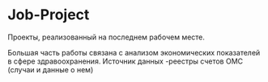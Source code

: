 # Job-Project
Проекты, реализованный на последнем рабочем месте.

Большая часть работы связана с анализом экономических показателей в сфере здравоохранения. 
Источник данных -реестры счетов ОМС (случаи и данные о нем)
